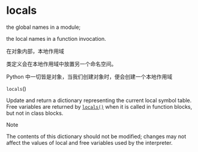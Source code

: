 # locals

the global names in a module; 

the local names in a function invocation.

在对象内部，本地作用域

类定义会在本地作用域中放置另一个命名空间。

Python 中一切皆是对象，当我们创建对象时，便会创建一个本地作用域



`locals`()

Update and return a dictionary representing the current local symbol table. Free variables are returned by [`locals()`](https://docs.python.org/3.7/library/functions.html#locals) when it is called in function blocks, but not in class blocks.

Note

 

The contents of this dictionary should not be modified; changes may not affect the values of local and free variables used by the interpreter.



